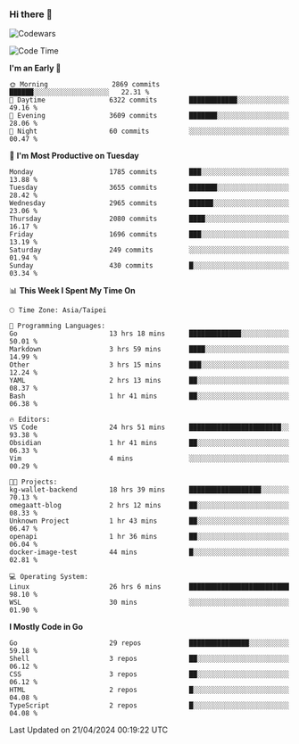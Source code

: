 ### Hi there 👋

![Codewars](https://www.codewars.com/users/omegaatt36/badges/small)

<!--START_SECTION:waka-->
![Code Time](http://img.shields.io/badge/Code%20Time-2%2C363%20hrs%2029%20mins-blue)

**I'm an Early 🐤** 

```text
🌞 Morning                2869 commits        ██████░░░░░░░░░░░░░░░░░░░   22.31 % 
🌆 Daytime                6322 commits        ████████████░░░░░░░░░░░░░   49.16 % 
🌃 Evening                3609 commits        ███████░░░░░░░░░░░░░░░░░░   28.06 % 
🌙 Night                  60 commits          ░░░░░░░░░░░░░░░░░░░░░░░░░   00.47 % 
```
📅 **I'm Most Productive on Tuesday** 

```text
Monday                   1785 commits        ███░░░░░░░░░░░░░░░░░░░░░░   13.88 % 
Tuesday                  3655 commits        ███████░░░░░░░░░░░░░░░░░░   28.42 % 
Wednesday                2965 commits        ██████░░░░░░░░░░░░░░░░░░░   23.06 % 
Thursday                 2080 commits        ████░░░░░░░░░░░░░░░░░░░░░   16.17 % 
Friday                   1696 commits        ███░░░░░░░░░░░░░░░░░░░░░░   13.19 % 
Saturday                 249 commits         ░░░░░░░░░░░░░░░░░░░░░░░░░   01.94 % 
Sunday                   430 commits         █░░░░░░░░░░░░░░░░░░░░░░░░   03.34 % 
```


📊 **This Week I Spent My Time On** 

```text
🕑︎ Time Zone: Asia/Taipei

💬 Programming Languages: 
Go                       13 hrs 18 mins      █████████████░░░░░░░░░░░░   50.01 % 
Markdown                 3 hrs 59 mins       ████░░░░░░░░░░░░░░░░░░░░░   14.99 % 
Other                    3 hrs 15 mins       ███░░░░░░░░░░░░░░░░░░░░░░   12.24 % 
YAML                     2 hrs 13 mins       ██░░░░░░░░░░░░░░░░░░░░░░░   08.37 % 
Bash                     1 hr 41 mins        ██░░░░░░░░░░░░░░░░░░░░░░░   06.38 % 

🔥 Editors: 
VS Code                  24 hrs 51 mins      ███████████████████████░░   93.38 % 
Obsidian                 1 hr 41 mins        ██░░░░░░░░░░░░░░░░░░░░░░░   06.33 % 
Vim                      4 mins              ░░░░░░░░░░░░░░░░░░░░░░░░░   00.29 % 

🐱‍💻 Projects: 
kg-wallet-backend        18 hrs 39 mins      ██████████████████░░░░░░░   70.13 % 
omegaatt-blog            2 hrs 12 mins       ██░░░░░░░░░░░░░░░░░░░░░░░   08.33 % 
Unknown Project          1 hr 43 mins        ██░░░░░░░░░░░░░░░░░░░░░░░   06.47 % 
openapi                  1 hr 36 mins        ██░░░░░░░░░░░░░░░░░░░░░░░   06.04 % 
docker-image-test        44 mins             █░░░░░░░░░░░░░░░░░░░░░░░░   02.81 % 

💻 Operating System: 
Linux                    26 hrs 6 mins       █████████████████████████   98.10 % 
WSL                      30 mins             ░░░░░░░░░░░░░░░░░░░░░░░░░   01.90 % 
```

**I Mostly Code in Go** 

```text
Go                       29 repos            ███████████████░░░░░░░░░░   59.18 % 
Shell                    3 repos             ██░░░░░░░░░░░░░░░░░░░░░░░   06.12 % 
CSS                      3 repos             ██░░░░░░░░░░░░░░░░░░░░░░░   06.12 % 
HTML                     2 repos             █░░░░░░░░░░░░░░░░░░░░░░░░   04.08 % 
TypeScript               2 repos             █░░░░░░░░░░░░░░░░░░░░░░░░   04.08 % 
```




 Last Updated on 21/04/2024 00:19:22 UTC
<!--END_SECTION:waka-->

<!--
**omegaatt36/omegaatt36** is a ✨ _special_ ✨ repository because its `README.md` (this file) appears on your GitHub profile.

Here are some ideas to get you started:

- 🔭 I’m currently working on ...
- 🌱 I’m currently learning ...
- 👯 I’m looking to collaborate on ...
- 🤔 I’m looking for help with ...
- 💬 Ask me about ...
- 📫 How to reach me: ...
- 😄 Pronouns: ...
- ⚡ Fun fact: ...
-->
